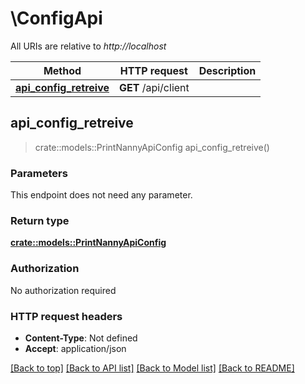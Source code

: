 # \ConfigApi

All URIs are relative to *http://localhost*

Method | HTTP request | Description
------------- | ------------- | -------------
[**api_config_retreive**](ConfigApi.md#api_config_retreive) | **GET** /api/client | 



## api_config_retreive

> crate::models::PrintNannyApiConfig api_config_retreive()


### Parameters

This endpoint does not need any parameter.

### Return type

[**crate::models::PrintNannyApiConfig**](PrintNannyApiConfig.md)

### Authorization

No authorization required

### HTTP request headers

- **Content-Type**: Not defined
- **Accept**: application/json

[[Back to top]](#) [[Back to API list]](../README.md#documentation-for-api-endpoints) [[Back to Model list]](../README.md#documentation-for-models) [[Back to README]](../README.md)

